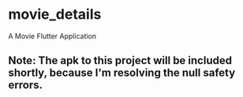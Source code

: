 # movie_details

A Movie Flutter Application

## Note: The apk to this project will be included shortly, because I'm resolving the null safety errors. 

